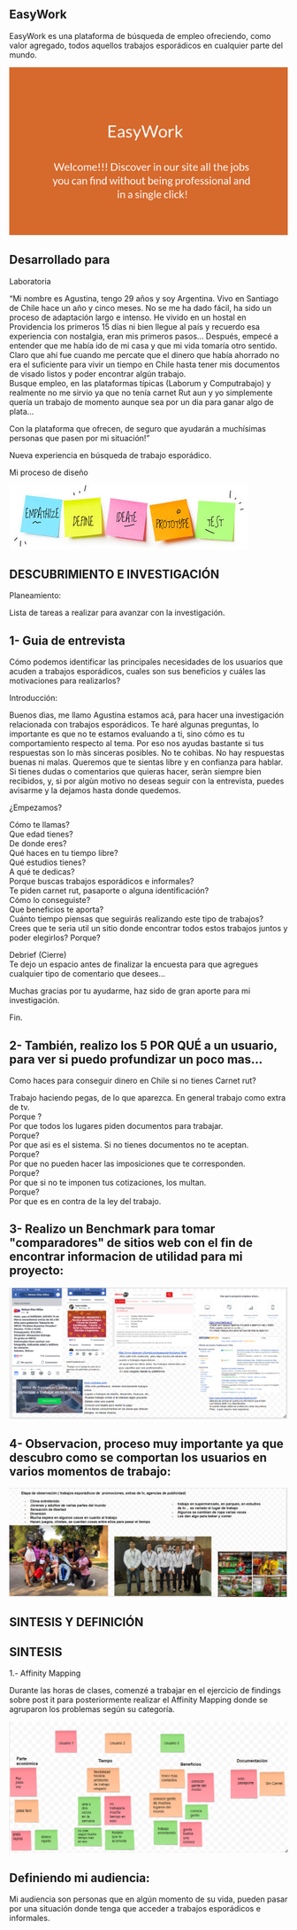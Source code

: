 EasyWork
-----------------------------------------------------------------------------------------------------------------

EasyWork es una plataforma de búsqueda de empleo ofreciendo, como valor agregado, todos aquellos trabajos esporádicos en cualquier parte del mundo.

<img src="img/easyWork.png">


Desarrollado para
-----------------------------------------------------------------------------------------------------------------

Laboratoria


“Mi nombre es Agustina, tengo 29 años y soy Argentina. Vivo en Santiago de Chile hace un año y cinco meses. No se me ha dado fácil, ha sido un proceso de adaptación largo e intenso.
He vivido en un hostal en Providencia los primeros 15 días ni bien llegue al país y recuerdo esa experiencia con nostalgia, eran mis primeros pasos… 
Después, empecé a entender que me había ido de mi casa y que mi vida tomaría otro sentido. 
Claro que ahí fue cuando me percate que el dinero que había ahorrado no era el suficiente para vivir un tiempo en Chile hasta tener mis documentos de visado listos  y poder encontrar algún trabajo.  
Busque empleo, en las plataformas típicas (Laborum y Computrabajo) y realmente no me sirvio ya que no tenía carnet Rut aun y yo simplemente quería un trabajo de momento aunque sea por un dia para ganar algo de plata…

Con la plataforma que ofrecen, de seguro que ayudarán a muchísimas personas que pasen por mi situación!”


Nueva experiencia en búsqueda de trabajo esporádico.

Mi proceso de diseño

<img src="img/images.jpg">

DESCUBRIMIENTO E INVESTIGACIÓN
-------------------------------------------------------------------------------------------------------------------

Planeamiento:

Lista de tareas a realizar para avanzar con la investigación.



1- Guia de entrevista
--------------------------------------------------------------------------------------------------------------------

Cómo podemos identificar  las principales necesidades de los usuarios que acuden a trabajos esporádicos,  cuales son sus beneficios y cuáles las motivaciones para realizarlos?

Introducción: 

Buenos dìas, me llamo Agustina estamos acá, para hacer una investigación relacionada con trabajos esporádicos. Te haré algunas preguntas, lo importante es que no te estamos evaluando a ti, sino cómo es tu comportamiento respecto al tema.  Por eso nos ayudas bastante si tus respuestas son lo màs sinceras posibles.  No te cohìbas.  No hay respuestas buenas ni malas.  Queremos que te sientas libre y en confianza para hablar. Si tienes dudas o comentarios que quieras hacer, seràn siempre bien recibidos, y, si por algùn motivo no deseas seguir con la entrevista, puedes avisarme y la dejamos hasta donde quedemos.

¿Empezamos?



Cómo te llamas? <br>
Que edad tienes? <br>
De donde eres? <br>
Qué haces en tu tiempo libre? <br>
Qué estudios tienes? <br>
A qué te dedicas? <br>
Porque buscas trabajos esporádicos e informales? <br>
Te piden carnet rut, pasaporte o alguna identificación? <br>
Cómo lo conseguiste? <br>
Que beneficios te aporta? <br>
Cuánto tiempo piensas que seguirás realizando este tipo de trabajos? <br>
Crees que te seria util un sitio donde encontrar todos estos trabajos juntos y poder elegirlos? Porque? <br>


Debrief (Cierre) <br>
Te dejo un espacio antes de finalizar la encuesta para que agregues cualquier tipo de comentario que desees…

Muchas gracias por tu ayudarme, haz sido de gran aporte para mi investigación.

Fin.


2- También, realizo los 5 POR QUÉ a un usuario, para ver si puedo profundizar un poco mas...
----------------------------------------

Como haces para conseguir dinero en Chile si no tienes Carnet rut?

Trabajo haciendo pegas, de lo que aparezca. En general trabajo como extra de tv. <br>
Porque ? <br>
Por que todos los lugares piden documentos para trabajar. <br>
Porque? <br>
Por que asi es el sistema. Si no tienes documentos no te aceptan. <br>
Porque? <br>
Por que no pueden hacer las imposiciones que te corresponden. <br>
Porque? <br>
Por que si no te imponen tus cotizaciones, los multan. <br>
Porque? <br>
Por que es en contra de la ley del trabajo. <br>


3- Realizo un Benchmark para tomar "comparadores"  de sitios web con el fin de encontrar informacion de utilidad para mi proyecto:
--------------------------

<img src="img/benchmark.png" alt="">

4- Observacion, proceso muy importante ya que descubro como se comportan los usuarios en varios momentos de trabajo:
--------------------------------

<img src="img/observacionresumen.png" alt="">






SINTESIS Y DEFINICIÓN
------------------------------------

SINTESIS
----------------------------------------

1.- Affinity Mapping


Durante las horas de clases, comenzé a trabajar en el ejercicio de findings sobre post it para posteriormente realizar el Affinity Mapping donde se agruparon los problemas según su categoría.



<img src="img/afinity.png">





Definiendo mi audiencia:
------------------------------------------------------------------------------------------------------------------

Mi audiencia son personas que en algún momento de su vida, pueden pasar por una situación donde tenga que acceder a trabajos esporádicos e informales. 








